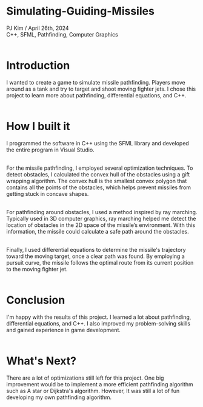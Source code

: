 # Simulating-Guiding-Missiles
PJ Kim / April 26th, 2024<br>
C++, SFML, Pathfinding, Computer Graphics<br><br>

<h1>Introduction</h1>
I wanted to create a game to simulate missile pathfinding. Players move around as a tank and try to target and shoot moving fighter jets. I chose this project to learn more about pathfinding, differential equations, and C++.<br><br>

<h1>How I built it</h1>
I programmed the software in C++ using the SFML library and developed the entire program in Visual Studio.<br><br>

For the missile pathfinding, I employed several optimization techniques. To detect obstacles, I calculated the convex hull of the obstacles using a gift wrapping algorithm. The convex hull is the smallest convex polygon that contains all the points of the obstacles, which helps prevent missiles from getting stuck in concave shapes.<br><br>

For pathfinding around obstacles, I used a method inspired by ray marching. Typically used in 3D computer graphics, ray marching helped me detect the location of obstacles in the 2D space of the missile’s environment. With this information, the missile could calculate a safe path around the obstacles.<br><br>

Finally, I used differential equations to determine the missile's trajectory toward the moving target, once a clear path was found. By employing a pursuit curve, the missile follows the optimal route from its current position to the moving fighter jet.<br><br>

<h1>Conclusion</h1>
I'm happy with the results of this project. I learned a lot about pathfinding, differential equations, and C++. I also improved my problem-solving skills and gained experience in game development.<br><br>

<h1>What's Next?</h1>
There are a lot of optimizations still left for this project. One big improvement would be to implement a more efficient pathfinding algorithm such as A star or Dijkstra's algorithm. However, It was still a lot of fun developing my own pathfinding algorithm.
